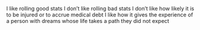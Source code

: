 I like rolling good stats
I don’t like rolling bad stats
I don’t like how likely it is to be injured or to accrue medical debt
I like how it gives the experience of a person with dreams whose life takes a path they did not expect
